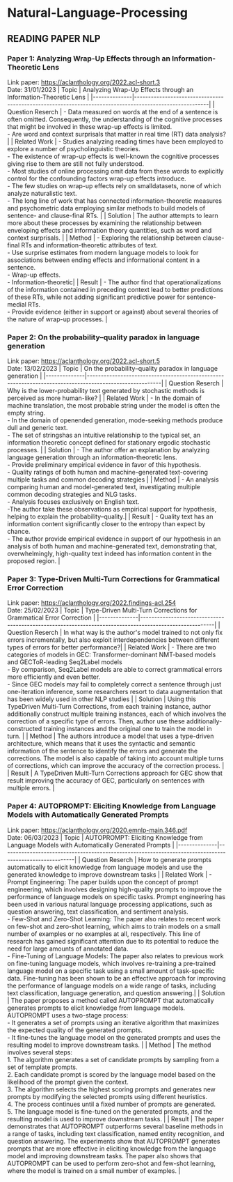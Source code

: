 # Natural-Language-Processing

## READING PAPER NLP

### Paper 1: Analyzing Wrap-Up Effects through an Information-Theoretic Lens
Link paper: https://aclanthology.org/2022.acl-short.3 \
Date: 31/01/2023
| Topic        |                 Analyzing Wrap-Up Effects through an Information-Theoretic Lens                                             |
|--------------|--------------------------------------------------------------------------------------------------------|
| Question Reserch    | - Data measured on words at the end of a sentence is often omitted. Consequently, the understanding of the cognitive processes that might be involved in these wrap-up effects is limited. <br /> - Are word and context surprisals that matter in real time (RT) data analysis? |
| Related Work | - Studies analyzing reading times have been employed to explore a number of psycholinguistic theories.<br /> - The existence of wrap-up effects is well-known the cognitive processes giving rise to them are still not fully understood.<br /> - Most studies of online processing omit data from these words to explicitly control for the confounding factors wrap-up effects introduce.<br /> - The few studies on wrap-up effects rely on smalldatasets, none of which analyze naturalistic text.<br /> - The long line of work that has connected information-theoretic measures and psychometric data employing similar methods to build models of sentence- and clause-final RTs. |
| Solution     | The author attempts to learn more about these processes by examining the relationship between enveloping effects and information theory quantities, such as word and context surprisals. |
| Method       | - Exploring the relationship between clause-final RTs and information-theoretic attributes of text.<br /> - Use surprise estimates from modern language models to look for associations between ending effects and informational content in a sentence.<br /> - Wrap-up effects.<br /> - Information-theoretic|
| Result       | - The author find that operationalizations of the information contained in preceding context lead to better predictions of these RTs, while not adding significant predictive power for sentence-medial RTs.<br /> - Provide evidence (either in support or against) about several theories of the nature of wrap-up processes. |

### Paper 2: On the probability–quality paradox in language generation
Link paper: https://aclanthology.org/2022.acl-short.5 \
Date: 13/02/2023
| Topic        |                 On the probability–quality paradox in language generation                                            |
|--------------|--------------------------------------------------------------------------------------------------------|
| Question Reserch    | Why is the lower-probability text generated by stochastic methods is perceived as more human-like? |
| Related Work |  - In the domain of machine translation, the most probable string under the model is often the empty string. <br /> - In the domain of openended generation, mode-seeking methods produce dull and generic text. <br /> - The set of stringshas an intuitive relationship to the typical set, an information theoretic concept defined for stationary ergodic stochastic processes. |
| Solution     | - The author offer an explanation by analyzing language generation through an information-theoretic lens. <br /> - Provide preliminary empirical evidence in favor of this hypothesis. <br /> - Quality ratings of both human and machine-generated text-covering multiple tasks and common decoding strategies  |
| Method       | - An analysis comparing human and model-generated text, investigating multiple common decoding strategies and NLG tasks.<br /> - Analysis focuses exclusively on English text. <br /> -The author take these observations as empirical support for hypothesis, helping to explain the probability–quality.|
| Result       | - Quality text has an information content significantly closer to the entropy than expect by chance. <br /> - The author provide empirical evidence in support of our hypothesis in an analysis of both human and machine-generated text, demonstrating that, overwhelmingly, high-quality text indeed has information content in the proposed region. |

### Paper 3: Type-Driven Multi-Turn Corrections for Grammatical Error Correction
Link paper: https://aclanthology.org/2022.findings-acl.254 \
Date: 25/02/2023
| Topic        |          Type-Driven Multi-Turn Corrections for Grammatical Error Correction          |
|--------------|--------------------------------------------------------------------------------------------------------|
| Question Reserch   | In what way is the author's model trained to not only fix errors incrementally, but also exploit interdependencies between different types of errors for better performance?|
| Related Work |  - There are two categories of models in GEC: Transformer-dominant NMT-based models and GECToR-leading Seq2Label models <br /> - By comparison, Seq2Label models are able to correct grammatical errors more efficiently and even better. <br /> - Since GEC models may fail to completely correct a sentence through just one-iteration inference, some researchers resort to data augmentation that has been widely used in other NLP studies |
| Solution     | Using this TypeDriven Multi-Turn Corrections, from each training instance, author additionally construct multiple training instances, each of which involves the correction of a specific type of errors. Then, author use these additionally-constructed training instances and the original one to train the model in turn. |
| Method       | The authors introduce a model that uses a type-driven architecture, which means that it uses the syntactic and semantic information of the sentence to identify the errors and generate the corrections. The model is also capable of taking into account multiple turns of corrections, which can improve the accuracy of the correction process. |
| Result       | A TypeDriven Multi-Turn Corrections approach for GEC show that result improving the accuracy of GEC, particularly on sentences with multiple errors. |

### Paper 4: AUTOPROMPT: Eliciting Knowledge from Language Models with Automatically Generated Prompts
Link paper: https://aclanthology.org/2020.emnlp-main.346.pdf \
Date: 06/03/2023
| Topic        |                 AUTOPROMPT: Eliciting Knowledge from Language Models with Automatically Generated Prompts                                           |
|--------------|--------------------------------------------------------------------------------------------------------|
| Question Reserch    | How to generate prompts automatically to elicit knowledge from language models and use the generated knowledge to improve downstream tasks |
| Related Work |  - Prompt Engineering: The paper builds upon the concept of prompt engineering, which involves designing high-quality prompts to improve the performance of language models on specific tasks. Prompt engineering has been used in various natural language processing applications, such as question answering, text classification, and sentiment analysis. <br /> - Few-Shot and Zero-Shot Learning: The paper also relates to recent work on few-shot and zero-shot learning, which aims to train models on a small number of examples or no examples at all, respectively. This line of research has gained significant attention due to its potential to reduce the need for large amounts of annotated data. <br /> - Fine-Tuning of Language Models: The paper also relates to previous work on fine-tuning language models, which involves re-training a pre-trained language model on a specific task using a small amount of task-specific data. Fine-tuning has been shown to be an effective approach for improving the performance of language models on a wide range of tasks, including text classification, language generation, and question answering.|
| Solution     | The paper proposes a method called AUTOPROMPT that automatically generates prompts to elicit knowledge from language models. AUTOPROMPT uses a two-stage process:  <br />  - It generates a set of prompts using an iterative algorithm that maximizes the expected quality of the generated prompts. <br /> - It fine-tunes the language model on the generated prompts and uses the resulting model to improve downstream tasks.  |
| Method       | The method involves several steps: <br /> 1. The algorithm generates a set of candidate prompts by sampling from a set of template prompts. <br /> 2. Each candidate prompt is scored by the language model based on the likelihood of the prompt given the context. <br /> 3. The algorithm selects the highest scoring prompts and generates new prompts by modifying the selected prompts using different heuristics. <br /> 4. The process continues until a fixed number of prompts are generated. <br /> 5. The language model is fine-tuned on the generated prompts, and the resulting model is used to improve downstream tasks. |
| Result       | The paper demonstrates that AUTOPROMPT outperforms several baseline methods in a range of tasks, including text classification, named entity recognition, and question answering. The experiments show that AUTOPROMPT generates prompts that are more effective in eliciting knowledge from the language model and improving downstream tasks. The paper also shows that AUTOPROMPT can be used to perform zero-shot and few-shot learning, where the model is trained on a small number of examples. |


